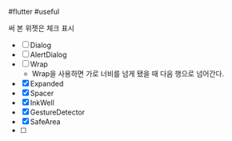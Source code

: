 #flutter #useful

써 본 위젯은 체크 표시

- [ ] Dialog
- [ ] AlertDialog
- [ ] Wrap
	- Wrap을 사용하면 가로 너비를 넘게 됐을 때 다음 행으로 넘어간다.
- [x] Expanded
- [x] Spacer
- [x] InkWell
- [x] GestureDetector
- [x] SafeArea
- [ ] 
